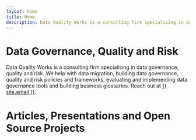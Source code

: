 ```yaml
---
layout: home
title: Home
description: Data Quality Works is a consulting firm specialising in data governance, quality and risk. We help with data migration, building data governance, quality and risk policies and frameworks, evaluating and implementing data governance tools and building business glossaries.
---
```


# Data Governance, Quality and Risk

Data Quality Works is a consulting firm specialising in data governance, quality and risk. We help with data migration, building data governance, quality and risk policies and frameworks, evaluating and implementing data governance tools and building business glossaries. Reach out at <a href="mailto:{{ site.email }}">{{ site.email }}</a>.

# Articles, Presentations and Open Source Projects
